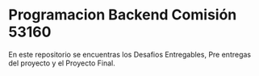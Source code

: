 # Programacion Backend Comisión 53160

En  este repositorio se encuentras los Desafios Entregables, Pre  entregas del proyecto y el Proyecto  Final.
